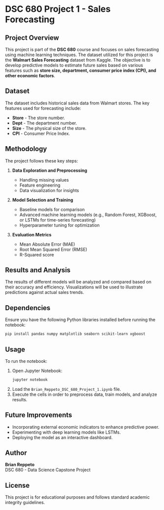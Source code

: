 # DSC 680 Project 1 - Sales Forecasting

## Project Overview
This project is part of the **DSC 680** course and focuses on sales forecasting using machine learning techniques. The dataset utilized for this project is the **Walmart Sales Forecasting** dataset from Kaggle. The objective is to develop predictive models to estimate future sales based on various features such as **store size, department, consumer price index (CPI), and other economic factors**.

## Dataset
The dataset includes historical sales data from Walmart stores. The key features used for forecasting include:
- **Store** - The store number.
- **Dept** - The department number.
- **Size** - The physical size of the store.
- **CPI** - Consumer Price Index.

## Methodology
The project follows these key steps:
1. **Data Exploration and Preprocessing**  
   - Handling missing values  
   - Feature engineering  
   - Data visualization for insights  

2. **Model Selection and Training**  
   - Baseline models for comparison  
   - Advanced machine learning models (e.g., Random Forest, XGBoost, or LSTMs for time-series forecasting)  
   - Hyperparameter tuning for optimization  

3. **Evaluation Metrics**  
   - Mean Absolute Error (MAE)  
   - Root Mean Squared Error (RMSE)  
   - R-Squared score  

## Results and Analysis
The results of different models will be analyzed and compared based on their accuracy and efficiency. Visualizations will be used to illustrate predictions against actual sales trends.

## Dependencies
Ensure you have the following Python libraries installed before running the notebook:
```bash
pip install pandas numpy matplotlib seaborn scikit-learn xgboost
```

## Usage
To run the notebook:
1. Open Jupyter Notebook:
   ```bash
   jupyter notebook
   ```
2. Load the `Brian_Reppeto_DSC_680_Project_1.ipynb` file.
3. Execute the cells in order to preprocess data, train models, and analyze results.

## Future Improvements
- Incorporating external economic indicators to enhance predictive power.
- Experimenting with deep learning models like LSTMs.
- Deploying the model as an interactive dashboard.

## Author
**Brian Reppeto**  
DSC 680 - Data Science Capstone Project

## License
This project is for educational purposes and follows standard academic integrity guidelines.
